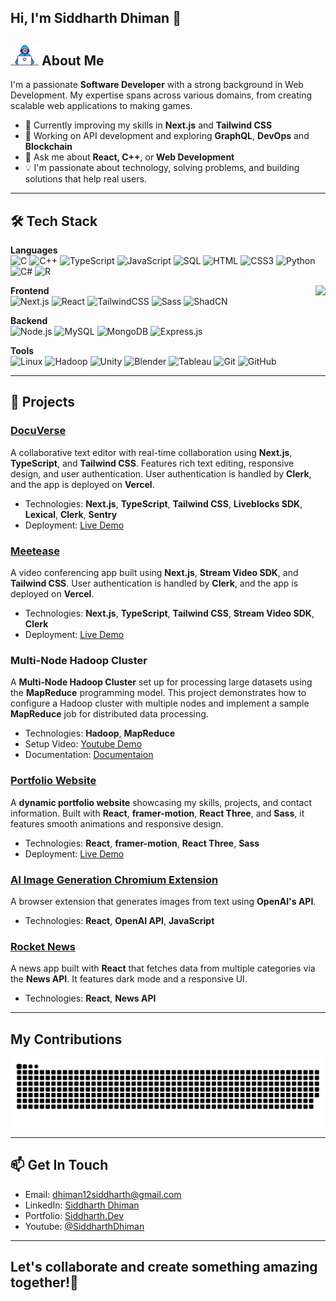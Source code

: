## Hi, I'm Siddharth Dhiman 👋

## <img src="https://raw.githubusercontent.com/SiddDman/SiddDman/main/assets/dev.gif" width="45" /> About Me

I'm a passionate **Software Developer** with a strong background in Web Development. My expertise spans across various domains, from creating scalable web applications to making games.

- 🌱 Currently improving my skills in **Next.js** and **Tailwind CSS**
- 🔭 Working on API development and exploring **GraphQL**, **DevOps** and **Blockchain**
- 💬 Ask me about **React, C++**, or **Web Development**
- 💡 I'm passionate about technology, solving problems, and building solutions that help real users.

---

## 🛠️ Tech Stack

**Languages**  
![C](https://img.shields.io/badge/C-%2300599C.svg?style=flat&logo=c&logoColor=white)
![C++](https://img.shields.io/badge/-C++-00599C?style=flat&logo=c%2B%2B&logoColor=white) 
![TypeScript](https://img.shields.io/badge/-TypeScript-3178C6?style=flat&logo=typescript&logoColor=white) 
![JavaScript](https://img.shields.io/badge/-JavaScript-F7DF1E?style=flat&logo=javascript&logoColor=black) 
![SQL](https://img.shields.io/badge/SQL-%23CC2927.svg?style=flat&logo=microsoft-sql-server&logoColor=white)
![HTML](https://img.shields.io/badge/HTML5-%23E34F26.svg?style=flat&logo=html5&logoColor=white)
![CSS3](https://img.shields.io/badge/CSS3-%231572B6.svg?style=flat&logo=css3&logoColor=white)
![Python](https://img.shields.io/badge/-Python-3776AB?style=flat&logo=python&logoColor=white) 
![C#](https://img.shields.io/badge/-C%23-239120?style=flat&logo=c-sharp&logoColor=white)
![R](https://img.shields.io/badge/-R-276DC3?style=flat&logo=r&logoColor=white)

<img align="right" src="https://github-readme-stats.anuraghazra1.vercel.app/api/top-langs/?username=SiddDman&layout=compact&theme=onedark" />

**Frontend**  
![Next.js](https://img.shields.io/badge/-Next.js-000000?style=flat&logo=next.js&logoColor=white) 
![React](https://img.shields.io/badge/-React-61DAFB?style=flat&logo=react&logoColor=black)
![TailwindCSS](https://img.shields.io/badge/-TailwindCSS-38B2AC?style=flat&logo=tailwind-css&logoColor=white)
![Sass](https://img.shields.io/badge/-Sass-CC6699?style=flat&logo=sass&logoColor=white)
![ShadCN](https://img.shields.io/badge/ShadCN-%234A90E2.svg?style=flat&logo=shadcn&logoColor=white&color=000000)

**Backend**  
![Node.js](https://img.shields.io/badge/-Node.js-339933?style=flat&logo=node.js&logoColor=white) 
![MySQL](https://img.shields.io/badge/-MySQL-4479A1?style=flat&logo=mysql&logoColor=white) 
![MongoDB](https://img.shields.io/badge/-MongoDB-47A248?style=flat&logo=mongodb&logoColor=white) 
![Express.js](https://img.shields.io/badge/-Express.js-000000?style=flat&logo=express&logoColor=white)

**Tools**  
![Linux](https://img.shields.io/badge/Linux-%23FCC624.svg?style=flat&logo=linux&logoColor=black)
![Hadoop](https://img.shields.io/badge/Hadoop-%23231F20.svg?style=flat&logo=apache-hadoop&logoColor=yellow)
![Unity](https://img.shields.io/badge/-Unity-000000?style=flat&logo=unity&logoColor=white)
![Blender](https://img.shields.io/badge/Blender-%23F5792A.svg?style=flat&logo=blender&logoColor=white)
![Tableau](https://img.shields.io/badge/Tableau-%23E97627.svg?style=flat&logo=tableau&logoColor=white)
![Git](https://img.shields.io/badge/Git-%23F05032.svg?style=flat&logo=git&logoColor=white)
![GitHub](https://img.shields.io/badge/GitHub-%23181717.svg?style=flat&logo=github&logoColor=white)

---


## 🚀 Projects

### [DocuVerse](https://github.com/SiddDman/docu-verse)
A collaborative text editor with real-time collaboration using **Next.js**, **TypeScript**, and **Tailwind CSS**. Features rich text editing, responsive design, and user authentication. User authentication is handled by **Clerk**, and the app is deployed on **Vercel**.

- Technologies: **Next.js**, **TypeScript**, **Tailwind CSS**, **Liveblocks SDK**, **Lexical**, **Clerk**, **Sentry**
- Deployment: [Live Demo](https://docu-verse-sidd.vercel.app/)

### [Meetease](https://github.com/SiddDman/MeetEase)
A video conferencing app built using **Next.js**, **Stream Video SDK**, and **Tailwind CSS**. User authentication is handled by **Clerk**, and the app is deployed on **Vercel**.

- Technologies: **Next.js**, **TypeScript**, **Tailwind CSS**, **Stream Video SDK**, **Clerk**
- Deployment: [Live Demo](https://meet-ease-phi.vercel.app/)

### Multi-Node Hadoop Cluster
A **Multi-Node Hadoop Cluster** set up for processing large datasets using the **MapReduce** programming model. This project demonstrates how to configure a Hadoop cluster with multiple nodes and implement a sample **MapReduce** job for distributed data processing.

- Technologies: **Hadoop**, **MapReduce**
- Setup Video: [Youtube Demo](https://youtu.be/8mBPeT00xsM?si=3wWJ5c4ddyNhK6sk)
- Documentation: [Documentaion](https://docs.google.com/document/d/1gWLlMBr96HJnkWsXyHkFN0UaqNokG3sTZGxMec_C_uc/edit?usp=sharing)

### [Portfolio Website](https://github.com/SiddDman/personal-portfolio)
A **dynamic portfolio website** showcasing my skills, projects, and contact information. Built with **React**, **framer-motion**, **React Three**, and **Sass**, it features smooth animations and responsive design.

- Technologies: **React**, **framer-motion**, **React Three**, **Sass**
- Deployment: [Live Demo](https://sidddman.github.io/personal-portfolio/)

### [AI Image Generation Chromium Extension](https://github.com/SiddDman/ai-image-gen-extension)
A browser extension that generates images from text using **OpenAI's API**.

- Technologies: **React**, **OpenAI API**, **JavaScript**

### [Rocket News](https://github.com/SiddDman/News_Website_React)
A news app built with **React** that fetches data from multiple categories via the **News API**. It features dark mode and a responsive UI.

- Technologies: **React**, **News API**

---

## My Contributions  
![Snake animation](https://raw.githubusercontent.com/SiddDman/SiddDman/output/github-contribution-grid-snake-dark.svg)  

---
## 📫 Get In Touch

- Email: dhiman12siddharth@gmail.com
- LinkedIn: [Siddharth Dhiman](https://www.linkedin.com/in/siddharthdhiman)
- Portfolio: [Siddharth.Dev](https://sidddman.github.io/personal-portfolio/)
- Youtube: [@SiddharthDhiman](https://www.youtube.com/@SiddharthDhiman)

---

## Let's collaborate and create something amazing together!🤝
<!--
**SiddDman/SiddDman** is a ✨ _special_ ✨ repository because its `README.md` (this file) appears on your GitHub profile.

Here are some ideas to get you started:

- 🔭 I’m currently working on ...
- 🌱 I’m currently learning ...
- 👯 I’m looking to collaborate on ...
- 🤔 I’m looking for help with ...
- 💬 Ask me about ...
- 📫 How to reach me: ...
- 😄 Pronouns: ...
- ⚡ Fun fact: ...
-->
